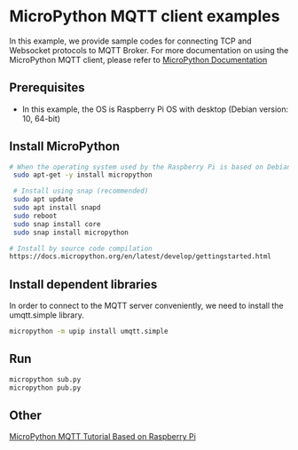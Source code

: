 # MicroPython MQTT client examples

In this example, we provide sample codes for connecting TCP and Websocket protocols to MQTT Broker.
For more documentation on using the MicroPython MQTT client, please refer to [MicroPython Documentation](https://mpython.readthedocs.io/en/master/library/mPython/umqtt.simple.html)

## Prerequisites

* In this example, the OS is Raspberry Pi OS with desktop (Debian version: 10, 64-bit)

## Install MicroPython

```bash
# When the operating system used by the Raspberry Pi is based on Debian version: 10, you can directly use the following command to install MicroPython sudo apt-get update
 sudo apt-get -y install micropython

 # Install using snap (recommended)
 sudo apt update
 sudo apt install snapd
 sudo reboot
 sudo snap install core
 sudo snap install micropython

# Install by source code compilation
https://docs.micropython.org/en/latest/develop/gettingstarted.html
```

## Install dependent libraries

In order to connect to the MQTT server conveniently, we need to install the umqtt.simple library.

```bash
micropython -m upip install umqtt.simple
```

## Run

```bash
micropython sub.py
micropython pub.py
```

## Other

[MicroPython MQTT Tutorial Based on Raspberry Pi](https://www.emqx.com/zh/blog/micro-MicroPython-mqtt-tutorial-based-on-raspberry-pi)
